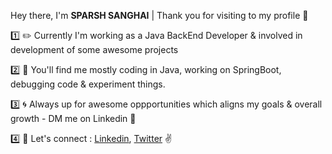 Hey there, I'm **SPARSH SANGHAI** | Thank you for visiting to my profile 🙏  

1️⃣ ✏️ Currently I'm working as a Java BackEnd Developer & involved in development of some awesome projects

2️⃣ 🎯 You'll find me mostly coding in Java, working on SpringBoot, debugging code & experiment things.

3️⃣ 🌀 Always up for awesome oppportunities which aligns my goals & overall growth - DM me on Linkedin 🙌

4️⃣ 📢 Let's connect : [Linkedin](https://www.linkedin.com/in/sparshsanghai588/), [Twitter](https://x.com/SanghaiSparsh) ✌️
